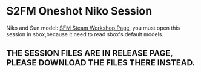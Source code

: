 # S2FM Oneshot Niko Session
Niko and Sun model: [SFM Steam Workshop Page](https://steamcommunity.com/sharedfiles/filedetails/?id=2076620702), you must open this session in sbox,because it need to read sbox's default models.
## THE SESSION FILES ARE IN RELEASE PAGE, PLEASE DOWNLOAD THE FILES THERE INSTEAD.
